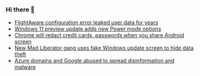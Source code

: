### Hi there 👋

<!--START_SECTION:feed-->
* [FlightAware configuration error leaked user data for years](https://www.bleepingcomputer.com/news/security/flightaware-configuration-error-leaked-user-data-for-years/)
* [Windows 11 preview update adds new Power mode options](https://www.bleepingcomputer.com/news/microsoft/windows-11-preview-update-adds-new-power-mode-options/)
* [Chrome will redact credit cards, passwords when you share Android screen](https://www.bleepingcomputer.com/news/google/chrome-will-redact-credit-cards-passwords-when-you-share-android-screen/)
* [New Mad Liberator gang uses fake Windows update screen to hide data theft](https://www.bleepingcomputer.com/news/security/new-mad-liberator-gang-uses-fake-windows-update-screen-to-hide-data-theft/)
* [Azure domains and Google abused to spread disinformation and malware](https://www.bleepingcomputer.com/news/security/azure-domains-and-google-abused-to-spread-disinformation-and-malware/)
<!--END_SECTION:feed-->

<!--
**frankenk/frankenk** is a ✨ _special_ ✨ repository because its `README.md` (this file) appears on your GitHub profile.

Here are some ideas to get you started:

- 🔭 I’m currently working on ...
- 🌱 I’m currently learning ...
- 👯 I’m looking to collaborate on ...
- 🤔 I’m looking for help with ...
- 💬 Ask me about ...
- 📫 How to reach me: ...
- 😄 Pronouns: ...
- ⚡ Fun fact: ...
-->



